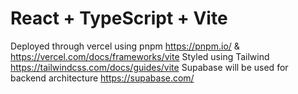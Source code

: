 # React + TypeScript + Vite

Deployed through vercel using pnpm https://pnpm.io/ & https://vercel.com/docs/frameworks/vite
Styled using Tailwind https://tailwindcss.com/docs/guides/vite
Supabase will be used for backend architecture  https://supabase.com/ 
